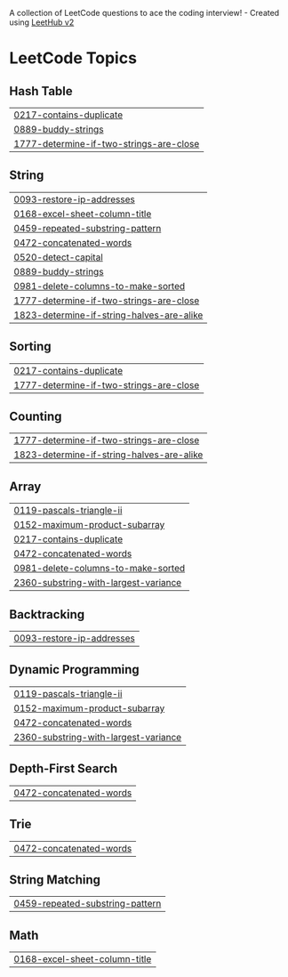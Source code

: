 A collection of LeetCode questions to ace the coding interview! - Created using [LeetHub v2](https://github.com/arunbhardwaj/LeetHub-2.0)
<!---LeetCode Topics Start-->
# LeetCode Topics
## Hash Table
|  |
| ------- |
| [0217-contains-duplicate](https://github.com/adityapandey51/CPP_Zero_Se_Hero/tree/master/0217-contains-duplicate) |
| [0889-buddy-strings](https://github.com/adityapandey51/CPP_Zero_Se_Hero/tree/master/0889-buddy-strings) |
| [1777-determine-if-two-strings-are-close](https://github.com/adityapandey51/CPP_Zero_Se_Hero/tree/master/1777-determine-if-two-strings-are-close) |
## String
|  |
| ------- |
| [0093-restore-ip-addresses](https://github.com/adityapandey51/CPP_Zero_Se_Hero/tree/master/0093-restore-ip-addresses) |
| [0168-excel-sheet-column-title](https://github.com/adityapandey51/CPP_Zero_Se_Hero/tree/master/0168-excel-sheet-column-title) |
| [0459-repeated-substring-pattern](https://github.com/adityapandey51/CPP_Zero_Se_Hero/tree/master/0459-repeated-substring-pattern) |
| [0472-concatenated-words](https://github.com/adityapandey51/CPP_Zero_Se_Hero/tree/master/0472-concatenated-words) |
| [0520-detect-capital](https://github.com/adityapandey51/CPP_Zero_Se_Hero/tree/master/0520-detect-capital) |
| [0889-buddy-strings](https://github.com/adityapandey51/CPP_Zero_Se_Hero/tree/master/0889-buddy-strings) |
| [0981-delete-columns-to-make-sorted](https://github.com/adityapandey51/CPP_Zero_Se_Hero/tree/master/0981-delete-columns-to-make-sorted) |
| [1777-determine-if-two-strings-are-close](https://github.com/adityapandey51/CPP_Zero_Se_Hero/tree/master/1777-determine-if-two-strings-are-close) |
| [1823-determine-if-string-halves-are-alike](https://github.com/adityapandey51/CPP_Zero_Se_Hero/tree/master/1823-determine-if-string-halves-are-alike) |
## Sorting
|  |
| ------- |
| [0217-contains-duplicate](https://github.com/adityapandey51/CPP_Zero_Se_Hero/tree/master/0217-contains-duplicate) |
| [1777-determine-if-two-strings-are-close](https://github.com/adityapandey51/CPP_Zero_Se_Hero/tree/master/1777-determine-if-two-strings-are-close) |
## Counting
|  |
| ------- |
| [1777-determine-if-two-strings-are-close](https://github.com/adityapandey51/CPP_Zero_Se_Hero/tree/master/1777-determine-if-two-strings-are-close) |
| [1823-determine-if-string-halves-are-alike](https://github.com/adityapandey51/CPP_Zero_Se_Hero/tree/master/1823-determine-if-string-halves-are-alike) |
## Array
|  |
| ------- |
| [0119-pascals-triangle-ii](https://github.com/adityapandey51/CPP_Zero_Se_Hero/tree/master/0119-pascals-triangle-ii) |
| [0152-maximum-product-subarray](https://github.com/adityapandey51/CPP_Zero_Se_Hero/tree/master/0152-maximum-product-subarray) |
| [0217-contains-duplicate](https://github.com/adityapandey51/CPP_Zero_Se_Hero/tree/master/0217-contains-duplicate) |
| [0472-concatenated-words](https://github.com/adityapandey51/CPP_Zero_Se_Hero/tree/master/0472-concatenated-words) |
| [0981-delete-columns-to-make-sorted](https://github.com/adityapandey51/CPP_Zero_Se_Hero/tree/master/0981-delete-columns-to-make-sorted) |
| [2360-substring-with-largest-variance](https://github.com/adityapandey51/CPP_Zero_Se_Hero/tree/master/2360-substring-with-largest-variance) |
## Backtracking
|  |
| ------- |
| [0093-restore-ip-addresses](https://github.com/adityapandey51/CPP_Zero_Se_Hero/tree/master/0093-restore-ip-addresses) |
## Dynamic Programming
|  |
| ------- |
| [0119-pascals-triangle-ii](https://github.com/adityapandey51/CPP_Zero_Se_Hero/tree/master/0119-pascals-triangle-ii) |
| [0152-maximum-product-subarray](https://github.com/adityapandey51/CPP_Zero_Se_Hero/tree/master/0152-maximum-product-subarray) |
| [0472-concatenated-words](https://github.com/adityapandey51/CPP_Zero_Se_Hero/tree/master/0472-concatenated-words) |
| [2360-substring-with-largest-variance](https://github.com/adityapandey51/CPP_Zero_Se_Hero/tree/master/2360-substring-with-largest-variance) |
## Depth-First Search
|  |
| ------- |
| [0472-concatenated-words](https://github.com/adityapandey51/CPP_Zero_Se_Hero/tree/master/0472-concatenated-words) |
## Trie
|  |
| ------- |
| [0472-concatenated-words](https://github.com/adityapandey51/CPP_Zero_Se_Hero/tree/master/0472-concatenated-words) |
## String Matching
|  |
| ------- |
| [0459-repeated-substring-pattern](https://github.com/adityapandey51/CPP_Zero_Se_Hero/tree/master/0459-repeated-substring-pattern) |
## Math
|  |
| ------- |
| [0168-excel-sheet-column-title](https://github.com/adityapandey51/CPP_Zero_Se_Hero/tree/master/0168-excel-sheet-column-title) |
<!---LeetCode Topics End-->